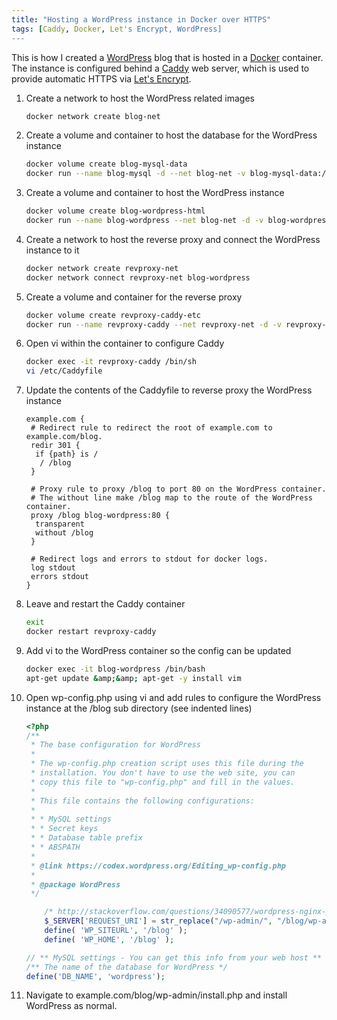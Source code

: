 ```yaml
---
title: "Hosting a WordPress instance in Docker over HTTPS"
tags: [Caddy, Docker, Let's Encrypt, WordPress]
---
```


This is how I created a [WordPress](https://wordpress.org/) blog that is hosted in a [Docker](https://www.docker.com/) container. The instance is configured behind a [Caddy](https://caddyserver.com/) web server, which is used to provide automatic HTTPS via [Let's Encrypt](https://letsencrypt.org/).

1. Create a network to host the WordPress related images

    ```bash
    docker network create blog-net
    ```

1. Create a volume and container to host the database for the WordPress instance

    ```bash
    docker volume create blog-mysql-data
    docker run --name blog-mysql -d --net blog-net -v blog-mysql-data:/var/lib/mysql -e MYSQL_ROOT_PASSWORD=rootPassword -e MYSQL_USER=wordpress -e MYSQL_PASSWORD=wordpressPassword -e MYSQL_DATABASE=wordpress mysql --character-set-server=utf8mb4 --collation-server=utf8mb4_unicode_ci
    ```

1. Create a volume and container to host the WordPress instance

    ```bash
    docker volume create blog-wordpress-html
    docker run --name blog-wordpress --net blog-net -d -v blog-wordpress-html:/var/www/html -e WORDPRESS_DB_HOST=blog-mysql -e WORDPRESS_DB_USER=wordpress -e WORDPRESS_DB_PASSWORD=wordpressPassword -e WORDPRESS_DB_NAME=wordpress wordpress
    ```

1. Create a network to host the reverse proxy and connect the WordPress instance to it

    ```bash
    docker network create revproxy-net
    docker network connect revproxy-net blog-wordpress
    ```

1. Create a volume and container for the reverse proxy

    ```bash
    docker volume create revproxy-caddy-etc
    docker run --name revproxy-caddy --net revproxy-net -d -v revproxy-caddy-etc:/etc -p 80:80 -p 443:443 abiosoft/caddy
    ```

1. Open vi within the container to configure Caddy

    ```bash
    docker exec -it revproxy-caddy /bin/sh
    vi /etc/Caddyfile
    ```

1. Update the contents of the Caddyfile to reverse proxy the WordPress instance

    ```text
    example.com {
     # Redirect rule to redirect the root of example.com to example.com/blog.
     redir 301 {
      if {path} is /
       / /blog
     }

     # Proxy rule to proxy /blog to port 80 on the WordPress container.
     # The without line make /blog map to the route of the WordPress container.
     proxy /blog blog-wordpress:80 {
      transparent
      without /blog
     }

     # Redirect logs and errors to stdout for docker logs.
     log stdout
     errors stdout
    }
    ```

1. Leave and restart the Caddy container

    ```bash
    exit
    docker restart revproxy-caddy
    ```

1. Add vi to the WordPress container so the config can be updated

    ```bash
    docker exec -it blog-wordpress /bin/bash
    apt-get update &amp;&amp; apt-get -y install vim
    ```

1. Open wp-config.php using vi and add rules to configure the WordPress instance at the /blog sub directory (see indented lines)

    ```php
    <?php
    /**
     * The base configuration for WordPress
     *
     * The wp-config.php creation script uses this file during the
     * installation. You don't have to use the web site, you can
     * copy this file to "wp-config.php" and fill in the values.
     *
     * This file contains the following configurations:
     *
     * * MySQL settings
     * * Secret keys
     * * Database table prefix
     * * ABSPATH
     *
     * @link https://codex.wordpress.org/Editing_wp-config.php
     *
     * @package WordPress
     */

        /* http://stackoverflow.com/questions/34090577/wordpress-nginx-proxy-and-subdirectory-wp-login-php-redirects-to-domain */
        $_SERVER['REQUEST_URI'] = str_replace("/wp-admin/", "/blog/wp-admin/", $_SERVER['REQUEST_URI']);
        define( 'WP_SITEURL', '/blog' );
        define( 'WP_HOME', '/blog' );

    // ** MySQL settings - You can get this info from your web host ** //
    /** The name of the database for WordPress */
    define('DB_NAME', 'wordpress');
    ```

1. Navigate to example.com/blog/wp-admin/install.php and install WordPress as normal.
